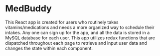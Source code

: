 # MedBuddy

This React app is created for users who routinely takes vitamins/medications and needs a more organized way to schedule their intakes. Any one can sign up for the app, and all the data is stored in a MySQL database for each user. This app utilizes redux functions that are dispatched throughout each page to retrieve and input user data and changes the state within each component.
